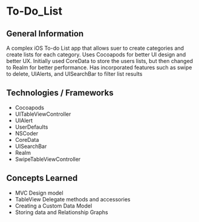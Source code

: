 # To-Do_List

## General Information
A complex iOS To-do List app that allows suer to create categories and create lists for each category. Uses Cocoapods for better
UI design and better UX. Initially used CoreData to store the users lists, but then changed to Realm for better performance. Has incorporated
features such as swipe to delete, UIAlerts, and UISearchBar to filter list results

## Technologies / Frameworks
- Cocoapods
- UITableViewController
- UIAlert
- UserDefaults
- NSCoder
- CoreData 
- UISearchBar
- Realm
- SwipeTableViewController

## Concepts Learned
- MVC Design model
- TableView Delegate methods and accessories
- Creating a Custom Data Model
- Storing data and Relationship Graphs

